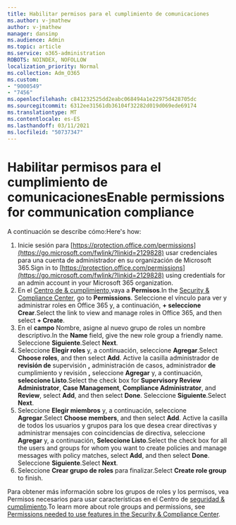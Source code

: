 ```yaml
---
title: Habilitar permisos para el cumplimiento de comunicaciones
ms.author: v-jmathew
author: v-jmathew
manager: dansimp
ms.audience: Admin
ms.topic: article
ms.service: o365-administration
ROBOTS: NOINDEX, NOFOLLOW
localization_priority: Normal
ms.collection: Adm_O365
ms.custom:
- "9000549"
- "7456"
ms.openlocfilehash: c841232525dd2eabc068494a1e22975d428705dc
ms.sourcegitcommit: 6312ee31561db36104f32282d019d069ede69174
ms.translationtype: MT
ms.contentlocale: es-ES
ms.lasthandoff: 03/11/2021
ms.locfileid: "50737347"
---
```

# <a name="enable-permissions-for-communication-compliance"></a><span data-ttu-id="4af35-102">Habilitar permisos para el cumplimiento de comunicaciones</span><span class="sxs-lookup"><span data-stu-id="4af35-102">Enable permissions for communication compliance</span></span>

<span data-ttu-id="4af35-103">A continuación se describe cómo:</span><span class="sxs-lookup"><span data-stu-id="4af35-103">Here's how:</span></span>

1. <span data-ttu-id="4af35-104">Inicie sesión para [https://protection.office.com/permissions](https://go.microsoft.com/fwlink/?linkid=2129828) usar credenciales para una cuenta de administrador en su organización de Microsoft 365.</span><span class="sxs-lookup"><span data-stu-id="4af35-104">Sign in to [https://protection.office.com/permissions](https://go.microsoft.com/fwlink/?linkid=2129828) using credentials for an admin account in your Microsoft 365 organization.</span></span>
2. <span data-ttu-id="4af35-105">En el [Centro de & cumplimiento,](https://go.microsoft.com/fwlink/?linkid=2101341)vaya a **Permisos**.</span><span class="sxs-lookup"><span data-stu-id="4af35-105">In the [Security & Compliance Center](https://go.microsoft.com/fwlink/?linkid=2101341), go to **Permissions**.</span></span> <span data-ttu-id="4af35-106">Seleccione el vínculo para ver y administrar roles en Office 365 y, a continuación, **\+ seleccione Crear**.</span><span class="sxs-lookup"><span data-stu-id="4af35-106">Select the link to view and manage roles in Office 365, and then select **\+ Create**.</span></span>
3. <span data-ttu-id="4af35-107">En el **campo** Nombre, asigne al nuevo grupo de roles un nombre descriptivo.</span><span class="sxs-lookup"><span data-stu-id="4af35-107">In the **Name** field, give the new role group a friendly name.</span></span> <span data-ttu-id="4af35-108">Seleccione **Siguiente**.</span><span class="sxs-lookup"><span data-stu-id="4af35-108">Select **Next**.</span></span>
4. <span data-ttu-id="4af35-109">Seleccione **Elegir roles** y, a continuación, seleccione **Agregar**.</span><span class="sxs-lookup"><span data-stu-id="4af35-109">Select **Choose roles**, and then select **Add**.</span></span> <span data-ttu-id="4af35-110">Active la casilla administrador de **revisión de** supervisión **,** administración de casos, administrador **de** cumplimiento y revisión **,** seleccione **Agregar** y, a continuación, **seleccione Listo**.</span><span class="sxs-lookup"><span data-stu-id="4af35-110">Select the check box for **Supervisory Review Administrator**, **Case Management**, **Compliance Administrator**, and **Review**, select **Add**, and then select **Done**.</span></span> <span data-ttu-id="4af35-111">Seleccione **Siguiente**.</span><span class="sxs-lookup"><span data-stu-id="4af35-111">Select **Next**.</span></span>
5. <span data-ttu-id="4af35-112">Seleccione **Elegir miembros** y, a continuación, seleccione **Agregar**.</span><span class="sxs-lookup"><span data-stu-id="4af35-112">Select **Choose members**, and then select **Add**.</span></span> <span data-ttu-id="4af35-113">Active la casilla de todos los usuarios y grupos para los que desea crear directivas y administrar mensajes con coincidencias de directiva, seleccione **Agregar** y, a continuación, **Seleccione Listo**.</span><span class="sxs-lookup"><span data-stu-id="4af35-113">Select the check box for all the users and groups for whom you want to create policies and manage messages with policy matches, select **Add**, and then select **Done**.</span></span> <span data-ttu-id="4af35-114">Seleccione **Siguiente**.</span><span class="sxs-lookup"><span data-stu-id="4af35-114">Select **Next**.</span></span>
6. <span data-ttu-id="4af35-115">Seleccione **Crear grupo de roles** para finalizar.</span><span class="sxs-lookup"><span data-stu-id="4af35-115">Select **Create role group** to finish.</span></span>

<span data-ttu-id="4af35-116">Para obtener más información sobre los grupos de roles y los permisos, vea Permisos necesarios para usar características en el Centro de [seguridad & cumplimiento](https://go.microsoft.com/fwlink/?linkid=2114184).</span><span class="sxs-lookup"><span data-stu-id="4af35-116">To learn more about role groups and permissions, see [Permissions needed to use features in the Security & Compliance Center](https://go.microsoft.com/fwlink/?linkid=2114184).</span></span>
